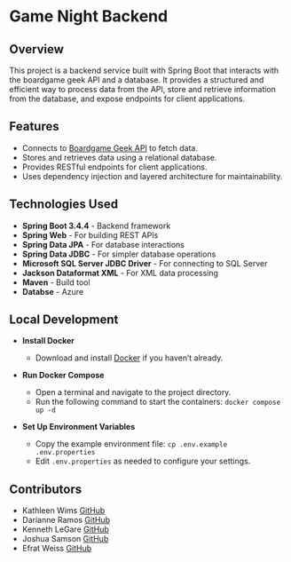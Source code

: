 # Game Night Backend

## Overview
This project is a backend service built with Spring Boot that interacts with the boardgame geek API and a database. It provides a structured and efficient way to process data from the API, store and retrieve information from the database, and expose endpoints for client applications.

## Features
- Connects to [Boardgame Geek API](https://boardgamegeek.com/xmlapi) to fetch data.
- Stores and retrieves data using a relational database.
- Provides RESTful endpoints for client applications.
- Uses dependency injection and layered architecture for maintainability.

## Technologies Used
- **Spring Boot 3.4.4** - Backend framework
- **Spring Web** - For building REST APIs
- **Spring Data JPA** - For database interactions
- **Spring Data JDBC** - For simpler database operations
- **Microsoft SQL Server JDBC Driver** - For connecting to SQL Server
- **Jackson Dataformat XML** - For XML data processing
- **Maven** - Build tool
- **Databse** - Azure

## Local Development
- **Install Docker**
    - Download and install [Docker](https://www.docker.com/get-started) if you haven’t already.

- **Run Docker Compose**
    - Open a terminal and navigate to the project directory.
    - Run the following command to start the containers:  `docker compose up -d`

- **Set Up Environment Variables**
    - Copy the example environment file:  `cp .env.example .env.properties`
    - Edit `.env.properties` as needed to configure your settings.

## Contributors
- Kathleen Wims [GitHub](https://github.com/bewimsical)  
- Darianne Ramos [GitHub](https://github.com/darianne123)  
- Kenneth LeGare [GitHub](https://github.com/DataHiveMind)
- Joshua Samson [GitHub](https://github.com/jsams909)
- Efrat Weiss [GitHub](https://github.com/Wieefi)

